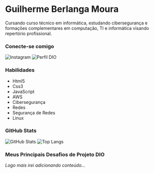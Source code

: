 
# Guilherme Berlanga Moura

Cursando curso técnico em informática, estudando cibersegurança e formações complementares em computação,  TI e informática visando repertório profissional. 

### Conecte-se comigo

![Instagram](https://instagram.com/gui.berlanga)
![Perfil DIO](https://www.dio.me/users/berlangaguilherme)

### Habilidades 

- Html5
- Css3
- JavaScript
- AWS
- Cibersegurança
- Redes
- Segurança de Redes
- Linux

### GitHub Stats

![GitHub Stats](https://github-readme-stats.vercel.app/api?username=SEUUSERNAME&theme=transparent&bg_color=000&border_color=30A3DC&show_icons=true&icon_color=30A3DC&title_color=E94D5F&text_color=FFF)
![Top Langs](https://github-readme-stats-git-masterrstaa-rickstaa.vercel.app/api/top-langs/?username=SEUUSERNAME&layout=compact&bg_color=000&border_color=30A3DC&title_color=E94D5F&text_color=FFF)

### Meus Principais Desafios de Projeto DIO

*Logo mais irei adicionando conteúdo...*
